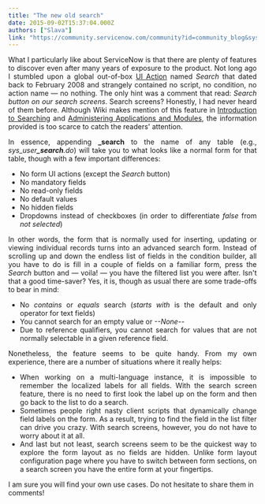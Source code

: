 ```yaml
---
title: "The new old search"
date: 2015-09-02T15:37:04.000Z
authors: ["Slava"]
link: "https://community.servicenow.com/community?id=community_blog&sys_id=52dce665dbd0dbc01dcaf3231f96197d"
---
```

<p style="text-align: justify;">What I particularly like about ServiceNow is that there are plenty of features to discover even after many years of exposure to the product. Not long ago I stumbled upon a global out-of-box <a title="ki.servicenow.com/index.php?title=UI_Actions" href="http://wiki.servicenow.com/index.php?title=UI_Actions">UI Action</a> named <em>Search</em> that dated back to February 2008 and strangely contained no script, no condition, no action name — no nothing. The only hint was a comment that read: <em>Search button on our search screens</em>. Search screens? Honestly, I had never heard of them before. Although Wiki makes mention of this feature in <a title="ki.servicenow.com/index.php?title=Introduction_to_Searching#Available_Searches" href="http://wiki.servicenow.com/index.php?title=Introduction_to_Searching#Available_Searches">Introduction to Searching</a> and <a title="iki.servicenow.com/index.php?title=Administering_Applications_and_Modules#Module_Link_Types" href="https://wiki.servicenow.com/index.php?title=Administering_Applications_and_Modules#Module_Link_Types">Administering Applications and Modules</a>, the information provided is too scarce to catch the readers' attention.</p><p style="text-align: justify;"></p><p style="text-align: justify;">In essence, appending <strong>_search</strong> to the name of any table (e.g., <em>sys_user<strong>_search</strong>.do</em>) will take you to what looks like a normal form for that table, though with a few important differences:</p><p style="text-align: justify;"></p><ul style="text-align: justify;"><li>No form UI actions (except the <em>Search</em> button)</li><li>No mandatory fields</li><li>No read-only fields</li><li>No default values</li><li>No hidden fields</li><li>Dropdowns instead of checkboxes (in order to differentiate <em>false</em> from <em>not selected</em>)</li></ul><p style="text-align: justify;"></p><p style="text-align: justify;">In other words, the form that is normally used for inserting, updating or viewing individual records turns into an advanced search form. Instead of scrolling up and down the endless list of fields in the condition builder, all you have to do is fill in a couple of fields on a familiar form, press the <em>Search</em> button and — voila! — you have the filtered list you were after. Isn't that a good time-saver? Yes, it is, though as usual there are some trade-offs to bear in mind:</p><p style="text-align: justify;"></p><ul style="text-align: justify;"><li>No <em>contains</em> or <em>equals</em> search (<em>starts with</em> is the default and only operator for text fields)</li><li>You cannot search for an empty value or <em>--None--</em></li><li>Due to reference qualifiers, you cannot search for values that are not normally selectable in a given reference field.</li></ul><p style="text-align: justify;"></p><p style="text-align: justify;">Nonetheless, the feature seems to be quite handy. From my own experience, there are a number of situations where it really helps:</p><p style="text-align: justify;"></p><ul style="text-align: justify;"><li>When working on a multi-language instance, it is impossible to remember the localized labels for all fields. With the search screen feature, there is no need to first look the label up on the form and then go back to the list to do a search.</li><li>Sometimes people right nasty client scripts that dynamically change field labels on the form. As a result, trying to find the field in the list filter can drive you crazy. With search screens, however, you do not have to worry about it at all.</li><li>And last but not least, search screens seem to be the quickest way to explore the form layout as no fields are hidden. Unlike form layout configuration page where you have to switch between form sections, on a search screen you have the entire form at your fingertips.</li></ul><p></p><p>I am sure you will find your own use cases. Do not hesitate to share them in comments!</p>